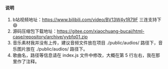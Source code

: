 #### 说明

1. b站视频地址：https://www.bilibili.com/video/BV13W4y1R79F 三连支持下 :smile: 
2. 源码压缩包下载地址：https://gitee.com/xiaochuang-bucai/html-case/repository/archive/yybfq01.zip
3. 音乐素材我并没有上传，建议音频文件放在项目 ./public/audios/ 路径下，音乐图片放在 ./public/audios/ 路径下。
4. 歌曲名，路径等信息请在 index.js 文件中修改，大概在第 5 行左右，我在那里作了注释。